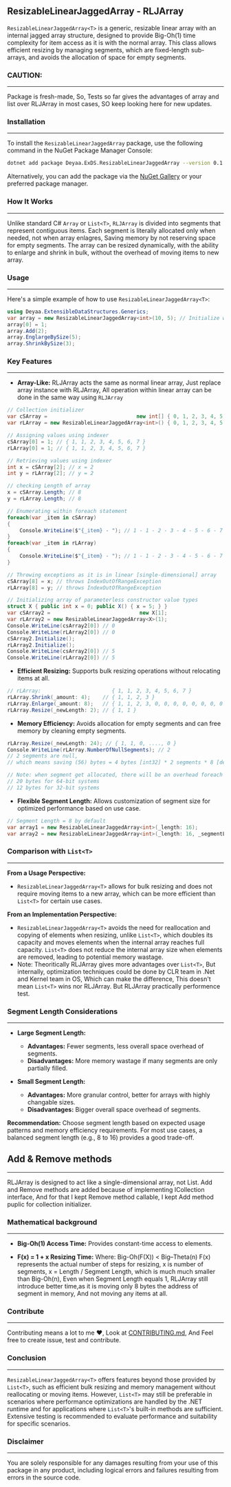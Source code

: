 ## ResizableLinearJaggedArray - RLJArray
`ResizableLinearJaggedArray<T>` is a generic, resizable linear array with an internal jagged array structure, designed to provide Big-Oh(1) time complexity for item access as it is with the normal array.
This class allows efficient resizing by managing segments, which are fixed-length sub-arrays, and avoids the allocation of space for empty segments.

### CAUTION:
---
Package is fresh-made, So,
Tests so far gives the advantages of array and list over RLJArray in most cases, SO keep looking here for new updates.

### Installation
---
To install the `ResizableLinearJaggedArray` package, use the following command in the NuGet Package Manager Console:

```bash
dotnet add package Deyaa.ExDS.ResizableLinearJaggedArray --version 0.1.2
```

Alternatively, you can add the package via the [NuGet Gallery](https://www.nuget.org/packages/Deyaa.ExDS.ResizableLinearJaggedArray) or your preferred package manager.

### How It Works
---
Unlike standard C# `Array` or `List<T>`, `RLJArray` is divided into segments that represent contiguous items.
Each segment is literally allocated only when needed, not when array enlagres,
Saving memory by not reserving space for empty segments.
The array can be resized dynamically, with the ability to enlarge and shrink in bulk, without the overhead of moving items to new array.

### Usage
---
Here's a simple example of how to use `ResizableLinearJaggedArray<T>`:
```csharp
using Deyaa.ExtensibleDataStructures.Generics;
var array = new ResizableLinearJaggedArray<int>(10, 5); // Initialize with length 10 and segment length 5
array[0] = 1;
array.Add(2);
array.EnglargeBySize(5);
array.ShrinkBySize(3);
```

### Key Features
---
- **Array-Like:** RLJArray acts the same as normal linear array, Just replace array instance with RLJArray, All operation within linear array can be done in the same way using `RLJArray` 
```csharp
// Collection initializer
var cSArray =                             new int[] { 0, 1, 2, 3, 4, 5, 6, 7 };
var rLArray = new ResizableLinearJaggedArray<int>() { 0, 1, 2, 3, 4, 5, 6, 7 };

// Assigning values using indexer 
cSArray[0] = 1; // { 1, 1, 2, 3, 4, 5, 6, 7 }
rLArray[0] = 1; // { 1, 1, 2, 3, 4, 5, 6, 7 }

// Retrieving values using indexer
int x = cSArray[2]; // x = 2 
int y = rLArray[2]; // y = 2

// checking Length of array
x = cSArray.Length; // 8
y = rLArray.Length; // 8

// Enumerating within foreach statement
foreach(var _item in cSArray)
{
    Console.WriteLine($"{_item} - "); // 1 - 1 - 2 - 3 - 4 - 5 - 6 - 7 -
}
foreach(var _item in rLArray)
{
    Console.WriteLine($"{_item} - "); // 1 - 1 - 2 - 3 - 4 - 5 - 6 - 7 -
}

// Throwing exceptions as it is in linear [single-dimensional] array
cSArray[8] = x; // throws IndexOutOfRangeException
rLArray[8] = y; // throws IndexOutOfRangeException

// Initializing array of parameterless constructor value types 
struct X { public int x = 0; public X() { x = 5; } }
var cSArray2 =                             new X[1];
var rLArray2 = new ResizableLinearJaggedArray<X>(1);
Console.WriteLine(csArray2[0]) // 0
Console.WriteLine(rLArray2[0]) // 0
cSArray2.Initialize();
rLArray2.Initialize();
Console.WriteLine(csArray2[0]) // 5
Console.WriteLine(rLArray2[0]) // 5
```
- **Efficient Resizing:** Supports bulk resizing operations without relocating items at all.
```csharp
// rLArray:                       { 1, 1, 2, 3, 4, 5, 6, 7 }
rLArray.Shrink(_amount: 4);    // { 1, 1, 2, 3 }
rLArray.Enlarge(_amount: 8);   // { 1, 1, 2, 3, 0, 0, 0, 0, 0, 0, 0, 0 }
rLArray.Resize(_newLength: 2); // { 1, 1 }
```
- **Memory Efficiency:** Avoids allocation for empty segments and can free memory by cleaning empty segments.
```csharp
rLArray.Resize(_newLength: 24); // { 1, 1, 0, ...., 0 }
Console.WriteLine(rLArray.NumberOfNullSegments); // 2
// 2 segments are null,
// which means saving (56) bytes = 4 bytes [int32] * 2 segments * 8 [default segment length] - 8 bytes [segment reference address in 64-bit systems, [4 bytes for 32-bit]]

// Note: when segment get allocated, there will be an overhead foreach segment as follows:
// 20 bytes for 64-bit systems
// 12 bytes for 32-bit systems
```
- **Flexible Segment Length:** Allows customization of segment size for optimized performance based on use case.
```csharp
// Segment Length = 8 by default
var array1 = new ResizableLinearJaggedArray<int>(_length: 16);
var array2 = new ResizableLinearJaggedArray<int>(_length: 16, _segmentLength: 16);
```

### Comparison with `List<T>`
---
**From a Usage Perspective:**
- `ResizableLinearJaggedArray<T>` allows for bulk resizing and does not require moving items to a new array, which can be more efficient than `List<T>` for certain use cases.

**From an Implementation Perspective:**
- `ResizableLinearJaggedArray<T>` avoids the need for reallocation and copying of elements when resizing, unlike `List<T>`, which doubles its capacity and moves elements when the internal array reaches full capacity. `List<T>` does not reduce the internal array size when elements are removed, leading to potential memory wastage.
- Note: Theoritically RLJArray gives more advantages over `List<T>`, But internally, optimization techniques could be done by CLR team in .Net and Kernel team in OS, Which can make the difference, This doesn't mean `List<T>` wins nor RLJArray. But RLJArray practically performence test.

### Segment Length Considerations
---
- **Large Segment Length:**
  - **Advantages:** Fewer segments, less overall space overhead of segments.
  - **Disadvantages:** More memory wastage if many segments are only partially filled.

- **Small Segment Length:**
  - **Advantages:** More granular control, better for arrays with highly changable sizes.
  - **Disadvantages:** Bigger overall space overhead of segments.

**Recommendation:** Choose segment length based on expected usage patterns and memory efficiency requirements. For most use cases, a balanced segment length (e.g., 8 to 16) provides a good trade-off.

## Add & Remove methods
---
RLJArray is designed to act like a single-dimensional array, not List<T>.
Add and Remove methods are added because of implementing ICollection interface,
And for that I kept Remove method callable,
I kept Add method puplic for collection initializer. 

### Mathematical background
---
- **Big-Oh(1) Access Time:** Provides constant-time access to elements.

- **F(x) = 1 + x Resizing Time:** Where:
Big-Oh(F(X)) < Big–Theta(n)
F(x) represents the actual number of steps for resizing,
x is number of segments,
x = Length / Segment Length, which is much much smaller than Big-Oh(n),
Even when Segment Length equals 1,
RLJArray still introduce better time,as it is moving only 8 bytes the address of segment in memory, And not moving any items at all.

### Contribute
---
Contributing means a lot to me ❤️,
Look at [CONTRIBUTING.md](CONTRIBUTING.md),
And Feel free to create issue, test and contribute.
 
### Conclusion
---
`ResizableLinearJaggedArray<T>` offers features beyond those provided by `List<T>`, such as efficient bulk resizing and memory management without reallocating or moving items. However, `List<T>` may still be preferable in scenarios where performance optimizations are handled by the .NET runtime and for applications where `List<T>`'s built-in methods are sufficient. Extensive testing is recommended to evaluate performance and suitability for specific scenarios.

### Disclaimer
---
 You are solely responsible for any damages resulting from your use of this package in any product, including logical errors and failures resulting from errors in the source code.
